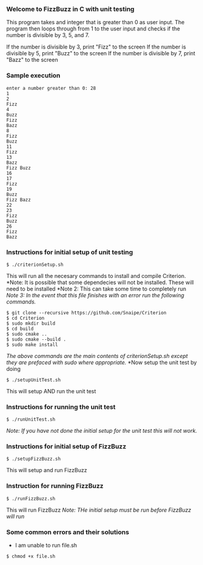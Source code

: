 ### Welcome to FizzBuzz in C with unit testing

This program takes and integer that is greater than 0 as user input. The program then loops through from 1 to the user input and checks if the number is divisible by 3, 5, and 7.

If the number is divisible by 3, print "Fizz" to the screen
If the number is divisible by 5, print "Buzz" to the screen
If the number is divisible by 7, print "Bazz" to the screen

### Sample execution

```
enter a number greater than 0: 28
1
2
Fizz 
4
Buzz 
Fizz 
Bazz 
8
Fizz 
Buzz 
11
Fizz 
13
Bazz 
Fizz Buzz 
16
17
Fizz 
19
Buzz 
Fizz Bazz 
22
23
Fizz 
Buzz 
26
Fizz 
Bazz 
```

### Instructions for initial setup of unit testing

```
$ ./criterionSetup.sh
```
This will run all the necesary commands to install and compile Criterion.
*Note: It is possible that some dependecies will not be installed. These will need to be installed
*Note 2: This can take some time to completely run
*Note 3: In the event that this file finishes with an error run the following commands.*
```
$ git clone --recursive https://github.com/Snaipe/Criterion
$ cd Criterion
$ sudo mkdir build
$ cd build
$ sudo cmake ..
$ sudo cmake --build .
$ sudo make install

```
*The above commands are the main contents of criterionSetup.sh except they are prefaced with sudo where appropriate.*
*Now setup the unit test by doing

```
$ ./setupUnitTest.sh
```

This will setup AND run the unit test

### Instructions for running the unit test

```
$ ./runUnitTest.sh
```

*Note: If you have not done the initial setup for the unit test this will not work.*


### Instructions for initial setup of FizzBuzz

```
$ ./setupFizzBuzz.sh
```

This will setup and run FizzBuzz


### Instruction for running FizzBuzz

```
$ ./runFizzBuzz.sh
```

This will run FizzBuzz
*Note: THe initial setup must be run before FizzBuzz will run*

### Some common errors and their solutions

* I am unable to run file.sh
```
$ chmod +x file.sh
```
